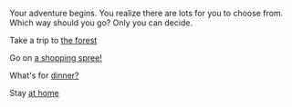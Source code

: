 Your adventure begins. You realize there are lots for you to choose from.
Which way should you go? Only you can decide.

Take a trip to [the forest](forest/trip-to-the-forest.md)

Go on [a shopping spree!](shopping/./stores.md)

What's for [dinner?](dinner/hungry.md)

Stay [at home](home/bored.md)
